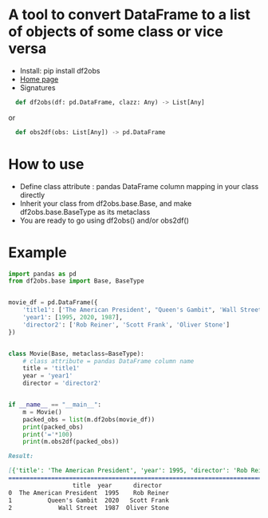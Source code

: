 # A tool to convert DataFrame to a list of objects of some class or vice versa
  - Install: pip install df2obs
  - [Home page](https://github.com/ldmax/df2obs.git)
  - Signatures
  ```python
    def df2obs(df: pd.DataFrame, clazz: Any) -> List[Any]
  ```
  or
  ```python
    def obs2df(obs: List[Any]) -> pd.DataFrame
  ```
# How to use
  - Define class attribute : pandas DataFrame column mapping in your class directly
  - Inherit your class from df2obs.base.Base, and make df2obs.base.BaseType as its metaclass
  - You are ready to go using df2obs() and/or obs2df()
# Example
  ```python
  import pandas as pd
  from df2obs.base import Base, BaseType


  movie_df = pd.DataFrame({
      'title1': ['The American President', "Queen's Gambit", 'Wall Street'],
      'year1': [1995, 2020, 1987],
      'director2': ['Rob Reiner', 'Scott Frank', 'Oliver Stone']
  })


  class Movie(Base, metaclass=BaseType):
      # class attribute = pandas DataFrame column name
      title = 'title1'
      year = 'year1'
      director = 'director2'


  if __name__ == "__main__":
      m = Movie()
      packed_obs = list(m.df2obs(movie_df))
      print(packed_obs)
      print('='*100)
      print(m.obs2df(packed_obs))
  ```

  ```markdown
  Result:

  [{'title': 'The American President', 'year': 1995, 'director': 'Rob Reiner'}, {'title': "Queen's Gambit", 'year': 2020, 'director': 'Scott Frank'}, {'title': 'Wall  Street', 'year': 1987, 'director': 'Oliver Stone'}]
  ====================================================================================================
                    title  year      director
  0  The American President  1995    Rob Reiner
  1          Queen's Gambit  2020   Scott Frank
  2             Wall Street  1987  Oliver Stone
  ```
